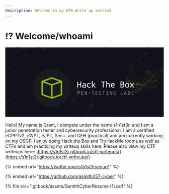 ```yaml
---
description: Welcome to my HTB Write up section
---
```


# ⁉ Welcome/whoami

![](.gitbook/assets/hackthebox.png)

Hello! My name is Grant, I compete under the name s1n1st3r, and I am a junior penetration tester and cybersecurity professional. I am a certified eCPPTv2, eWPT, eJPT, Sec+, and CEH (practical) and am currently working on my OSCP. I enjoy doing Hack the Box and TryHackMe rooms as well as CTFs and am practicing my writeup skills here. Please also view my CTF writeups here: [https://s1n1st3r.gitbook.io/ctf-writeups/](https://s1n1st3r.gitbook.io/ctf-writeups/)

{% embed url="https://twitter.com/s1n1st3rsecuri1" %}

{% embed url="https://github.com/gsmith257-cyber" %}

{% file src=".gitbook/assets/GsmithCyberResume (1).pdf" %}
